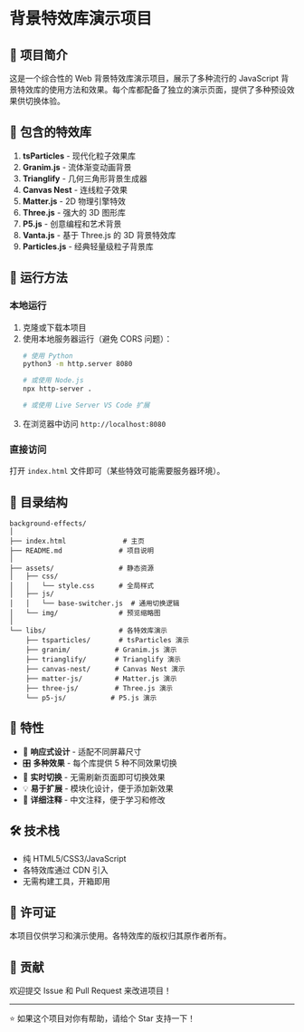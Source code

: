 # 背景特效库演示项目

## 📖 项目简介

这是一个综合性的 Web 背景特效库演示项目，展示了多种流行的 JavaScript 背景特效库的使用方法和效果。每个库都配备了独立的演示页面，提供了多种预设效果供切换体验。

## 🎯 包含的特效库

1. **tsParticles** - 现代化粒子效果库
2. **Granim.js** - 流体渐变动画背景
3. **Trianglify** - 几何三角形背景生成器
4. **Canvas Nest** - 连线粒子效果
5. **Matter.js** - 2D 物理引擎特效
6. **Three.js** - 强大的 3D 图形库
7. **P5.js** - 创意编程和艺术背景
8. **Vanta.js** - 基于 Three.js 的 3D 背景特效库
9. **Particles.js** - 经典轻量级粒子背景库

## 🚀 运行方法

### 本地运行
1. 克隆或下载本项目
2. 使用本地服务器运行（避免 CORS 问题）：
   ```bash
   # 使用 Python
   python3 -m http.server 8080
   
   # 或使用 Node.js
   npx http-server .
   
   # 或使用 Live Server VS Code 扩展
   ```
3. 在浏览器中访问 `http://localhost:8080`

### 直接访问
打开 `index.html` 文件即可（某些特效可能需要服务器环境）。

## 📁 目录结构

```
background-effects/
│
├── index.html              # 主页
├── README.md              # 项目说明
│
├── assets/                # 静态资源
│   ├── css/
│   │   └── style.css      # 全局样式
│   ├── js/
│   │   └── base-switcher.js  # 通用切换逻辑
│   └── img/               # 预览缩略图
│
└── libs/                  # 各特效库演示
    ├── tsparticles/       # tsParticles 演示
    ├── granim/           # Granim.js 演示
    ├── trianglify/       # Trianglify 演示
    ├── canvas-nest/      # Canvas Nest 演示
    ├── matter-js/        # Matter.js 演示
    ├── three-js/         # Three.js 演示
    └── p5-js/           # P5.js 演示
```

## 🎨 特性

- 📱 **响应式设计** - 适配不同屏幕尺寸
- 🎛️ **多种效果** - 每个库提供 5 种不同效果切换
- 🔄 **实时切换** - 无需刷新页面即可切换效果
- 💡 **易于扩展** - 模块化设计，便于添加新效果
- 📝 **详细注释** - 中文注释，便于学习和修改

## 🛠️ 技术栈

- 纯 HTML5/CSS3/JavaScript
- 各特效库通过 CDN 引入
- 无需构建工具，开箱即用

## 📄 许可证

本项目仅供学习和演示使用。各特效库的版权归其原作者所有。

## 🤝 贡献

欢迎提交 Issue 和 Pull Request 来改进项目！

---

⭐ 如果这个项目对你有帮助，请给个 Star 支持一下！
